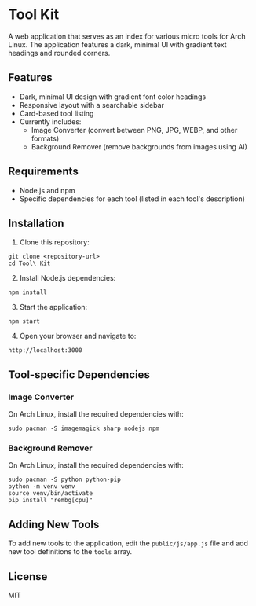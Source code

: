 # Tool Kit

A web application that serves as an index for various micro tools for Arch Linux. The application features a dark, minimal UI with gradient text headings and rounded corners.

## Features

- Dark, minimal UI design with gradient font color headings
- Responsive layout with a searchable sidebar
- Card-based tool listing
- Currently includes:
  - Image Converter (convert between PNG, JPG, WEBP, and other formats)
  - Background Remover (remove backgrounds from images using AI)

## Requirements

- Node.js and npm
- Specific dependencies for each tool (listed in each tool's description)

## Installation

1. Clone this repository:
```
git clone <repository-url>
cd Tool\ Kit
```

2. Install Node.js dependencies:
```
npm install
```

3. Start the application:
```
npm start
```

4. Open your browser and navigate to:
```
http://localhost:3000
```

## Tool-specific Dependencies

### Image Converter
On Arch Linux, install the required dependencies with:
```
sudo pacman -S imagemagick sharp nodejs npm
```

### Background Remover
On Arch Linux, install the required dependencies with:
```
sudo pacman -S python python-pip
python -m venv venv
source venv/bin/activate
pip install "rembg[cpu]"
```

## Adding New Tools

To add new tools to the application, edit the `public/js/app.js` file and add new tool definitions to the `tools` array.

## License

MIT
